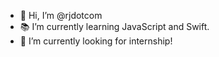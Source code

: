 - 👋 Hi, I’m @rjdotcom
- 📚 I’m currently learning JavaScript and Swift.
- 🔭 I’m currently looking for internship!


